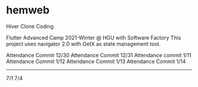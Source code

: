 # hemweb

Hiver Clone Coding

Flutter Advanced Camp 2021-Winter @ HGU with Software Factory
This project uses navigator 2.0 with GetX as state management tool.

Attendance Commit 12/30
Attendance Commit 12/31
Attendance commit 1/11
Attendance Commit 1/12
Attendance Commit 1/13
Attendance Commit 1/14


-------
7/1
7/4
